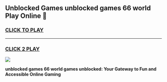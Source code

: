 
## Unblocked Games unblocked games 66 world Play Online 👋
<h3>
<a href="https://news.freeplayer.one?title=unblocked_games_66_world&ref=17F">CLICK TO PLAY</a></h3>
<hr>

<h3>
<a href="https://news.freeplayer.one?title=unblocked_games_66_world&ref=17F">CLICK 2 PLAY</a>
  
</h3>

<a href="https://news.freeplayer.one?title=unblocked_games_66_world&ref=17F/"><img src="https://clearcache.store/games.png"></a>


**unblocked games 66 world games unblocked: Your Gateway to Fun and Accessible Online Gaming**
